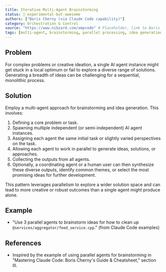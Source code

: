 ```yaml
---
title: Iterative Multi-Agent Brainstorming
status: 🧪 experimental-but-awesome
authors: ["Boris Cherny (via Claude Code capability)"]
category: Orchestration & Control
source: "https://www.nibzard.com/ampcode" # Placeholder, link to Boris Cherny's talk/Claude Code docs ideal
tags: [multi-agent, brainstorming, parallel processing, idea generation, sub-agents, collaborative ideation]
---
```


## Problem
For complex problems or creative ideation, a single AI agent instance might get stuck in a local optimum or fail to explore a diverse range of solutions. Generating a breadth of ideas can be challenging for a sequential, monolithic process.

## Solution
Employ a multi-agent approach for brainstorming and idea generation. This involves:
1.  Defining a core problem or task.
2.  Spawning multiple independent (or semi-independent) AI agent instances.
3.  Assigning each agent the same initial task or slightly varied perspectives on the task.
4.  Allowing each agent to work in parallel to generate ideas, solutions, or approaches.
5.  Collecting the outputs from all agents.
6.  Optionally, a coordinating agent or a human user can then synthesize these diverse outputs, identify common themes, or select the most promising ideas for further development.

This pattern leverages parallelism to explore a wider solution space and can lead to more creative or robust outcomes than a single agent might produce alone.

## Example
-   "Use 3 parallel agents to brainstorm ideas for how to clean up `@services/aggregator/feed_service.cpp`." (from Claude Code examples)

## References
-   Inspired by the example of using parallel agents for brainstorming in "Mastering Claude Code: Boris Cherny's Guide & Cheatsheet," section III.